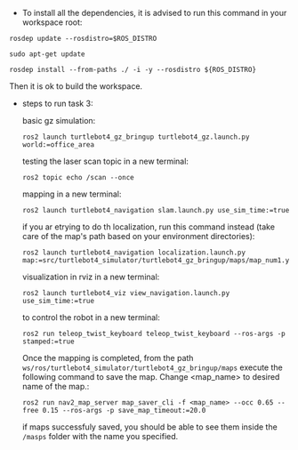 - To install all the dependencies, it is advised to run this command in your workspace root:
```
rosdep update --rosdistro=$ROS_DISTRO

sudo apt-get update

rosdep install --from-paths ./ -i -y --rosdistro ${ROS_DISTRO}
```
Then it is ok to build the workspace.

- steps to run task 3:

    basic gz simulation:

    ```
    ros2 launch turtlebot4_gz_bringup turtlebot4_gz.launch.py world:=office_area
    ```

    testing the laser scan topic
    in a new terminal:

    ```
    ros2 topic echo /scan --once
    ```

    mapping
    in a new terminal:

    ```
    ros2 launch turtlebot4_navigation slam.launch.py use_sim_time:=true
    ```
    if you ar etrying to do th localization, run this command instead (take care of the map's path based on your environment directories):
    ```
    ros2 launch turtlebot4_navigation localization.launch.py map:=src/turtlebot4_simulator/turtlebot4_gz_bringup/maps/map_num1.yaml 
    ```

    visualization in rviz
    in a new terminal:

    ```
    ros2 launch turtlebot4_viz view_navigation.launch.py use_sim_time:=true
    ```

    to control the robot
    in a new terminal:

    ```
    ros2 run teleop_twist_keyboard teleop_twist_keyboard --ros-args -p stamped:=true
    ```

    Once the mapping is completed, from the path `ws/ros/turtlebot4_simulator/turtlebot4_gz_bringup/maps` execute the following command to save the map. Change <map_name> to desired name of the map.:

    ```
    ros2 run nav2_map_server map_saver_cli -f <map_name> --occ 0.65 --free 0.15 --ros-args -p save_map_timeout:=20.0
    ```

    if maps successfuly saved, you should be able to see them inside the `/masps` folder with the name you specified.
